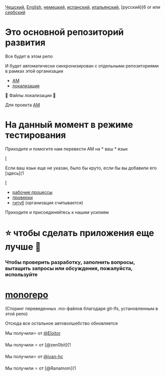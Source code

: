 [Чешский](README-cs.md), [English](README.md), [немецкий](README-de.md),
[испанский](README-es.md), [итальянский](README-it.md), [русский]{6 or или
[сербский](README-sr.md)

# Это основной репозиторий развития

Все будет в этом репо

И будет автоматически синхронизирован с отдельными репозиториями в рамках этой
организации

- [AM](https://github.com/AM-community/am)
- [локализация](https://github.com/AM-community/localization)

🦉 Файлы локализации 🦉

Для проекта [AM](https://github.com/ivan-hc/AM)
# На данный момент в режиме тестирования
Приходите и помогите нам перевести AM на * ваш * язык

[

Если ваш язык еще не указан, было бы круто, если бы вы добавили его [здесь]{1

[

- [рабочие процессы](https://github.com/AM-community/workflows)
- [проверки](https://github.com/AM-community/checks)
- [гитуб](https://github.com/AM-community/.github) (организация считывается)

Приходите и присоединяйтесь к нашим усилиям
# ⭐ чтобы сделать приложения еще лучше 🚀

### Чтобы проверить разработку, заполнить вопросы, вытащить запросы или обсуждения, пожалуйста, используйте

# [monorepo](https://github.com/AM-community/monorepo)
(Сторинг переведенных .mo-файлов благодаря git-lfs, установленным в этой репо)

Отсюда все остальное автоволшебство обновляется

Мы получили:star: от [@Eloitor](https://github.com/Eloitor)

Мы получили :star: от [@zen0bit]{1

Мы получили:star: от [@ivan-hc](https://github.com/ivan-hc)

Мы получили :star: от [@Ranamom]{1
